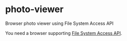# photo-viewer
Browser photo viewer using File System Access API

You need a browser supporting [File System Access API](https://developer.mozilla.org/en-US/docs/Web/API/File_System_Access_API).
